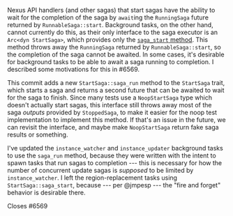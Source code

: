 Nexus API handlers (and other sagas) that start sagas have the ability
to wait for the completion of the saga by `await`ing the `RunningSaga`
future returned by `RunnableSaga::start`. Background tasks, on the other
hand, cannot currently do this, as their only interface to the saga
executor is an `Arc<dyn StartSaga>`, which provides only the
[`saga_start` method][1]. This method throws away the `RunningSaga`
returned by `RunnableSaga::start`, so the completion of the saga cannot
be awaited. In some cases, it's desirable for background tasks to be
able to await a saga running to completion. I described some motivations
for this in #6569.

This commit adds a new `StartSaga::saga_run` method to the `StartSaga`
trait, which starts a saga and returns a second future that can be
awaited to wait for the saga to finish. Since many tests use a
`NoopStartSaga` type which doesn't actually start sagas, this interface
still throws away most of the saga *outputs* provided by `StoppedSaga`,
to make it easier for the noop test implementation to implement this
method. If that's an issue in the future, we can revisit the interface,
and maybe make `NoopStartSaga` return fake saga results or something.

I've updated the `instance_watcher` and `instance_updater` background
tasks to use the `saga_run` method, because they were written with the
intent to spawn tasks that run sagas to completion --- this is necessary
for how the number of concurrent update sagas is *supposed* to be
limited by `instance_watcher`. I left the region-replacement tasks using
`StartSaga::saga_start`, because --- per @jmpesp --- the "fire and forget"
behavior is desirable there.

Closes #6569

[1]: https://github.com/oxidecomputer/omicron/blob/8be99b0c0dd18495d4a98187145961eafdb17d8f/nexus/src/app/saga.rs#L96-L108
